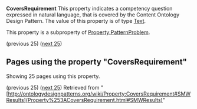 __CoversRequirement__
This property indicates a competency question expressed in natural language, that is covered by the Content Ontology Design Pattern. 
The value of this property is of type [Text](../Type/Text.md "Type:Text").


This property is a subproperty of [Property:PatternProblem](../Property/PatternProblem.md "Property:PatternProblem").




  

(previous 25) ([next 25](http://ontologydesignpatterns.org/wiki/index.php?title=Property:CoversRequirement&from=CollectionEntity#SMWResults "Property:CoversRequirement"))
## Pages using the property "CoversRequirement"


Showing 25 pages using this property.


(previous 25) ([next 25](http://ontologydesignpatterns.org/wiki/index.php?title=Property:CoversRequirement&from=CollectionEntity#SMWResults "Property:CoversRequirement"))
Retrieved from "[http://ontologydesignpatterns.org/wiki/Property:CoversRequirement#SMWResults](Property%253ACoversRequirement.html#SMWResults)"